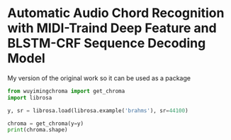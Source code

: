 # Automatic Audio Chord Recognition with MIDI-Traind Deep Feature and BLSTM-CRF Sequence Decoding Model

My version of the original work so it can be used as a package

```python
from wuyimingchroma import get_chroma
import librosa

y, sr = librosa.load(librosa.example('brahms'), sr=44100)

chroma = get_chroma(y=y)
print(chroma.shape)
```

